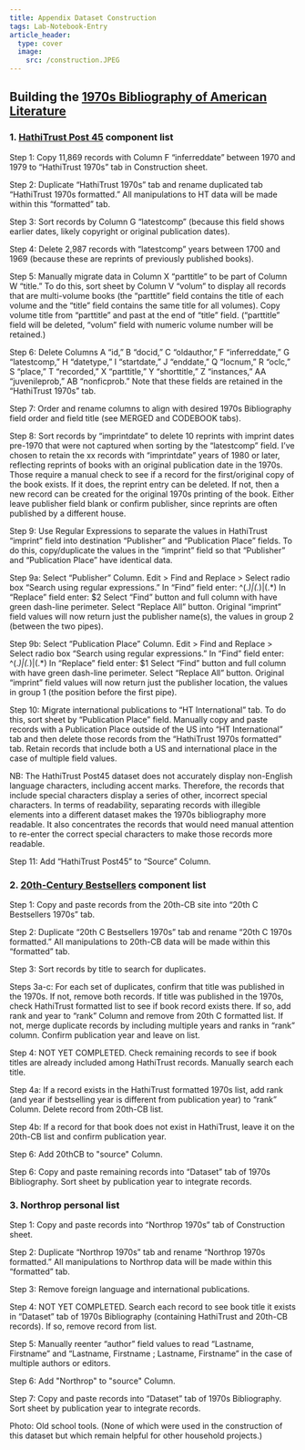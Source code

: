 ```yaml
---
title: Appendix Dataset Construction
tags: Lab-Notebook-Entry
article_header:
  type: cover
  image:
    src: /construction.JPEG
---
```


## **Building the [1970s Bibliography of American Literature](https://docs.google.com/spreadsheets/d/1eVIzo053ksP9c1OU5n1UARndQ0m0luoW7D4e-IOV4Ls/edit?usp=sharing)**

### **1. [HathiTrust Post 45]( https://view.data.post45.org/index) component list**

Step 1: Copy 11,869 records with Column F “inferreddate” between 1970 and 1979 to “HathiTrust 1970s” tab in Construction sheet.

Step 2: Duplicate “HathiTrust 1970s” tab and rename duplicated tab “HathiTrust 1970s formatted.” All manipulations to HT data will be made within this “formatted” tab.

Step 3: Sort records by Column G “latestcomp” (because this field shows earlier dates, likely copyright or original publication dates).

Step 4: Delete 2,987 records with “latestcomp” years between 1700 and 1969 (because these are reprints of previously published books).

Step 5: Manually migrate data in Column X “parttitle” to be part of Column W “title.” To do this, sort sheet by Column V “volum” to display all records that are multi-volume books (the “parttitle” field contains the title of each volume and the “title” field contains the same title for all volumes). Copy volume title from “parttitle” and past at the end of “title” field. (“parttitle” field will be deleted, “volum” field with numeric volume number will be retained.) 

Step 6: Delete Columns A “id,” B “docid,” C “oldauthor,” F “inferreddate,” G “latestcomp,” H “datetype,” I “startdate,” J “enddate,” Q “locnum,” R “oclc,” S “place,” T “recorded,” X “parttitle,” Y “shorttitle,” Z “instances,” AA “juvenileprob,” AB “nonficprob.” Note that these fields are retained in the “HathiTrust 1970s” tab.

Step 7: Order and rename columns to align with desired 1970s Bibliography field order and field title (see MERGED and CODEBOOK tabs).

Step 8: Sort records by “imprintdate” to delete 10 reprints with imprint dates pre-1970 that were not captured when sorting by the “latestcomp” field. I’ve chosen to retain the xx records with “imprintdate” years of 1980 or later, reflecting reprints of books with an original publication date in the 1970s. Those require a manual check to see if a record for the first/original copy of the book exists. If it does, the reprint entry can be deleted. If not, then a new record can be created for the original 1970s printing of the book. Either leave publisher field blank or confirm publisher, since reprints are often published by a different house.

Step 9: Use Regular Expressions to separate the values in HathiTrust “imprint” field into destination “Publisher” and “Publication Place” fields. To do this, copy/duplicate the values in the “imprint” field so that “Publisher” and “Publication Place” have identical data.

Step 9a: Select “Publisher” Column. Edit > Find and Replace > Select radio box “Search using regular expressions.” In “Find” field enter: ^(.*)\|(.*)\|(.*)  In “Replace” field enter: $2  Select “Find” button and full column with have green dash-line perimeter. Select “Replace All” button. Original “imprint” field values will now return just the publisher name(s), the values in group 2 (between the two pipes).

Step 9b:  Select “Publication Place” Column. Edit > Find and Replace > Select radio box “Search using regular expressions.” In “Find” field enter: ^(.*)\|(.*)\|(.*)  In “Replace” field enter: $1  Select “Find” button and full column with have green dash-line perimeter. Select “Replace All” button. Original “imprint” field values will now return just the publisher location, the values in group 1 (the position before the first pipe).

Step 10: Migrate international publications to “HT International” tab. To do this, sort sheet by “Publication Place” field. Manually copy and paste records with a Publication Place outside of the US into “HT International” tab and then delete those records from the “HathiTrust 1970s formatted” tab. Retain records that include both a US and international place in the case of multiple field values.

NB: The HathiTrust Post45 dataset does not accurately display non-English language characters, including accent marks. Therefore, the records that include special characters display a series of other, incorrect special characters. In terms of readability, separating records with illegible elements into a different dataset makes the 1970s bibliography more readable. It also concentrates the records that would need manual attention to re-enter the correct special characters to make those records more readable.

Step 11: Add “HathiTrust Post45” to “Source” Column.

### **2. [20th-Century Bestsellers](http://bestsellers.lib.virginia.edu/decade/1970) component list**
 
Step 1: Copy and paste records from the 20th-CB site into “20th C Bestsellers 1970s” tab.

Step 2: Duplicate “20th C Bestsellers 1970s” tab and rename “20th C 1970s formatted.” All manipulations to 20th-CB data will be made within this “formatted” tab.

Step 3: Sort records by title to search for duplicates.

Steps 3a-c: For each set of duplicates, confirm that title was published in the 1970s. If not, remove both records. If title was published in the 1970s, check HathiTrust formatted list to see if book record exists there. If so, add rank and year to “rank” Column and remove from 20th C formatted list. If not, merge duplicate records by including multiple years and ranks in “rank” column. Confirm publication year and leave on list.

Step 4: NOT YET COMPLETED. Check remaining records to see if book titles are already included among HathiTrust records. Manually search each title.

Step 4a: If a record exists in the HathiTrust formatted 1970s list, add rank (and year if bestselling year is different from publication year) to “rank” Column. Delete record from 20th-CB list.

Step 4b: If a record for that book does not exist in HathiTrust, leave it on the 20th-CB list and confirm publication year. 

Step 6: Add 20thCB to "source" Column.

Step 6: Copy and paste remaining records into “Dataset” tab of 1970s Bibliography. Sort sheet by publication year to integrate records.

### **3. Northrop personal list**

Step 1: Copy and paste records into “Northrop 1970s” tab of Construction sheet.

Step 2: Duplicate “Northrop 1970s” tab and rename “Northrop 1970s formatted.” All manipulations to Northrop data will be made within this “formatted” tab.

Step 3: Remove foreign language and international publications.

Step 4: NOT YET COMPLETED. Search each record to see book title it exists in “Dataset” tab of 1970s Bibliography (containing HathiTrust and 20th-CB records). If so, remove record from list.

Step 5: Manually reenter “author” field values to read “Lastname, Firstname” and “Lastname, Firstname ; Lastname, Firstname” in the case of multiple authors or editors.

Step 6: Add "Northrop" to "source" Column.

Step 7: Copy and paste records into “Dataset” tab of 1970s Bibliography. Sort sheet by publication year to integrate records.


Photo: Old school tools. (None of which were used in the construction of this dataset but which remain helpful for other household projects.)

